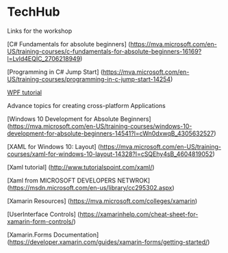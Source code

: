 # TechHub

Links for the workshop

[C# Fundamentals for absolute beginners] 
(https://mva.microsoft.com/en-US/training-courses/c-fundamentals-for-absolute-beginners-16169?l=Lvld4EQIC_2706218949)

[Programming in C# Jump Start]
(https://mva.microsoft.com/en-US/training-courses/programming-in-c-jump-start-14254)

[WPF tutorial](http://www.wpftutorial.net)


Advance topics for creating cross-platform Applications

[Windows 10 Development for Absolute Beginners]
(https://mva.microsoft.com/en-US/training-courses/windows-10-development-for-absolute-beginners-14541?l=cWn0dxwqB_4305632527)

[XAML for Windows 10: Layout]
(https://mva.microsoft.com/en-US/training-courses/xaml-for-windows-10-layout-14328?l=cSQEhy4sB_4604819052)

[Xaml tutorial]
(http://www.tutorialspoint.com/xaml/)

[Xaml from MICROSOFT DEVELOPERS NETWROK]
(https://msdn.microsoft.com/en-us/library/cc295302.aspx)

[Xamarin Resources]
(https://mva.microsoft.com/colleges/xamarin)

[UserInterface Controls]
(https://xamarinhelp.com/cheat-sheet-for-xamarin-form-controls/)

[Xamarin.Forms Documentation]
(https://developer.xamarin.com/guides/xamarin-forms/getting-started/)
